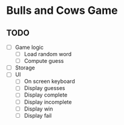 # Bulls and Cows Game

## TODO

- [ ] Game logic
    - [ ] Load random word
    - [ ] Compute guess
- [ ] Storage
- [ ] UI
    - [ ] On screen keyboard
    - [ ] Display guesses
    - [ ] Display complete
    - [ ] Display incomplete
    - [ ] Display win
    - [ ] Display fail